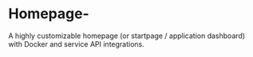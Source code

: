 # Homepage-
A highly customizable homepage (or startpage / application dashboard) with Docker and service API integrations.
